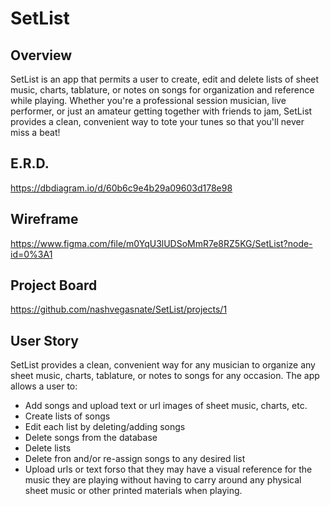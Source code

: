 # SetList

## Overview
SetList is an app that permits a user to create, edit and delete lists of sheet music, charts, tablature, or notes on songs for organization and reference while playing. Whether you're a professional session musician, live performer, or just an amateur getting together with friends to jam, SetList provides a clean, convenient way to tote your tunes so that you'll never miss a beat!

## E.R.D.
https://dbdiagram.io/d/60b6c9e4b29a09603d178e98

## Wireframe
https://www.figma.com/file/m0YqU3lUDSoMmR7e8RZ5KG/SetList?node-id=0%3A1

## Project Board
https://github.com/nashvegasnate/SetList/projects/1

## User Story
SetList provides a clean, convenient way for any musician to organize any sheet music, charts, tablature, or notes to songs for any occasion. The app allows a user to:
- Add songs and upload text or url images of sheet music, charts, etc.
- Create lists of songs
- Edit each list by deleting/adding songs
- Delete songs from the database
- Delete lists 
- Delete fron and/or re-assign songs to any desired list
- Upload urls or text forso that they may have a visual reference for the music they are playing without having to carry around any physical sheet music or other printed materials when playing. 

